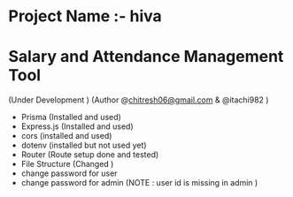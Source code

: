 # Project Name :- hiva 

# Salary and Attendance Management Tool 

(Under Development )
(Author @chitresh06@gmail.com &  @itachi982 )


- Prisma (Installed and used)
- Express.js (Installed and used)
- cors (installed and used)
- dotenv (installed but not used yet)
- Router (Route setup done and tested)
- File Structure (Changed )
- change password for user
- change password for admin (NOTE : user id is missing in admin )

